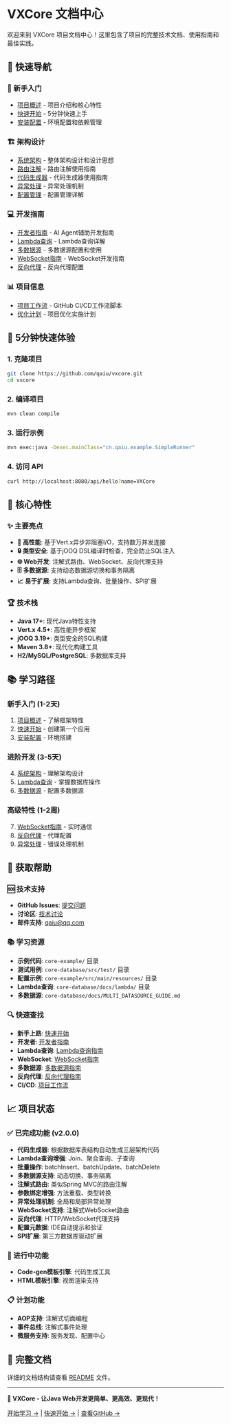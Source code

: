 # VXCore 文档中心

欢迎来到 VXCore 项目文档中心！这里包含了项目的完整技术文档、使用指南和最佳实践。

## 🎯 快速导航

### 🚀 新手入门
- [项目概述](01-overview.md) - 项目介绍和核心特性
- [快速开始](02-quick-start.md) - 5分钟快速上手
- [安装配置](03-installation.md) - 环境配置和依赖管理

### 🏗️ 架构设计
- [系统架构](04-architecture.md) - 整体架构设计和设计思想
- [路由注解](08-routing-annotations.md) - 路由注解使用指南
- [代码生成器](12-code-generator.md) - 代码生成器使用指南
- [异常处理](09-exception-handling.md) - 异常处理机制
- [配置管理](10-configuration.md) - 配置管理详解

### 💻 开发指南
- [开发者指南](05-developer-guide.md) - AI Agent辅助开发指南
- [Lambda查询](../core-database/docs/lambda/LAMBDA_QUERY_GUIDE.md) - Lambda查询详解
- [多数据源](../core-database/docs/MULTI_DATASOURCE_GUIDE.md) - 多数据源配置和使用
- [WebSocket指南](WEBSOCKET_GUIDE.md) - WebSocket开发指南
- [反向代理](WEBSOCKET_PROXY_GUIDE.md) - 反向代理配置

### 📊 项目信息
- [项目工作流](29-git-workflow.md) - GitHub CI/CD工作流脚本
- [优化计划](VXCORE_OPTIMIZATION_PLAN.md) - 项目优化实施计划

## 🚀 5分钟快速体验

### 1. 克隆项目
```bash
git clone https://github.com/qaiu/vxcore.git
cd vxcore
```

### 2. 编译项目
```bash
mvn clean compile
```

### 3. 运行示例
```bash
mvn exec:java -Dexec.mainClass="cn.qaiu.example.SimpleRunner"
```

### 4. 访问 API
```bash
curl http://localhost:8080/api/hello?name=VXCore
```

## 🎯 核心特性

### ✨ 主要亮点
- **🚀 高性能**: 基于Vert.x异步非阻塞I/O，支持数万并发连接
- **🔒 类型安全**: 基于jOOQ DSL编译时检查，完全防止SQL注入
- **🌐 Web开发**: 注解式路由、WebSocket、反向代理支持
- **🗄️ 多数据源**: 支持动态数据源切换和事务隔离
- **📈 易于扩展**: 支持Lambda查询、批量操作、SPI扩展

### 🏆 技术栈
- **Java 17+**: 现代Java特性支持
- **Vert.x 4.5+**: 高性能异步框架
- **jOOQ 3.19+**: 类型安全的SQL构建
- **Maven 3.8+**: 现代化构建工具
- **H2/MySQL/PostgreSQL**: 多数据库支持

## 📚 学习路径

### 新手入门 (1-2天)
1. [项目概述](01-overview.md) - 了解框架特性
2. [快速开始](02-quick-start.md) - 创建第一个应用
3. [安装配置](03-installation.md) - 环境搭建

### 进阶开发 (3-5天)
4. [系统架构](04-architecture.md) - 理解架构设计
5. [Lambda查询](../core-database/docs/lambda/LAMBDA_QUERY_GUIDE.md) - 掌握数据库操作
6. [多数据源](../core-database/docs/MULTI_DATASOURCE_GUIDE.md) - 配置多数据源

### 高级特性 (1-2周)
7. [WebSocket指南](WEBSOCKET_GUIDE.md) - 实时通信
8. [反向代理](WEBSOCKET_PROXY_GUIDE.md) - 代理配置
9. [异常处理](09-exception-handling.md) - 错误处理机制

## 🤝 获取帮助

### 🆘 技术支持
- **GitHub Issues**: [提交问题](https://github.com/qaiu/vxcore/issues)
- **讨论区**: [技术讨论](https://github.com/qaiu/vxcore/discussions)
- **邮件支持**: qaiu@qq.com

### 📚 学习资源
- **示例代码**: `core-example/` 目录
- **测试用例**: `core-database/src/test/` 目录
- **配置示例**: `core-example/src/main/resources/` 目录
- **Lambda查询**: `core-database/docs/lambda/` 目录
- **多数据源**: `core-database/docs/MULTI_DATASOURCE_GUIDE.md`

### 🔍 快速查找
- **新手上路**: [快速开始](02-quick-start.md)
- **开发者**: [开发者指南](05-developer-guide.md)
- **Lambda查询**: [Lambda查询指南](../core-database/docs/lambda/LAMBDA_QUERY_GUIDE.md)
- **WebSocket**: [WebSocket指南](WEBSOCKET_GUIDE.md)
- **多数据源**: [多数据源指南](../core-database/docs/MULTI_DATASOURCE_GUIDE.md)
- **反向代理**: [反向代理指南](WEBSOCKET_PROXY_GUIDE.md)
- **CI/CD**: [项目工作流](29-git-workflow.md)

## 📈 项目状态

### ✅ 已完成功能 (v2.0.0)
- **代码生成器**: 根据数据库表结构自动生成三层架构代码
- **Lambda查询增强**: Join、聚合查询、子查询
- **批量操作**: batchInsert、batchUpdate、batchDelete
- **多数据源支持**: 动态切换、事务隔离
- **注解式路由**: 类似Spring MVC的路由注解
- **参数绑定增强**: 方法重载、类型转换
- **异常处理机制**: 全局和局部异常处理
- **WebSocket支持**: 注解式WebSocket路由
- **反向代理**: HTTP/WebSocket代理支持
- **配置元数据**: IDE自动提示和验证
- **SPI扩展**: 第三方数据库驱动扩展

### 🔄 进行中功能
- **Code-gen模板引擎**: 代码生成工具
- **HTML模板引擎**: 视图渲染支持

### 📋 计划功能
- **AOP支持**: 注解式切面编程
- **事件总线**: 注解式事件处理
- **微服务支持**: 服务发现、配置中心

## 📖 完整文档

详细的文档结构请查看 [README](README.md) 文件。

---

**🎯 VXCore - 让Java Web开发更简单、更高效、更现代！**

[开始学习 →](01-overview.md) | [快速开始 →](02-quick-start.md) | [查看GitHub →](https://github.com/qaiu/vxcore)
